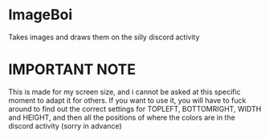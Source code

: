 # ImageBoi
Takes images and draws them on the silly discord activity

# IMPORTANT NOTE
This is made for my screen size, and i cannot be asked at this specific moment to adapt it for others. If you want to use it, you will have to fuck around to find out the correct settings for TOPLEFT, BOTTOMRIGHT, WIDTH and HEIGHT, and then all the positions of where the colors are in the discord activity (sorry in advance)